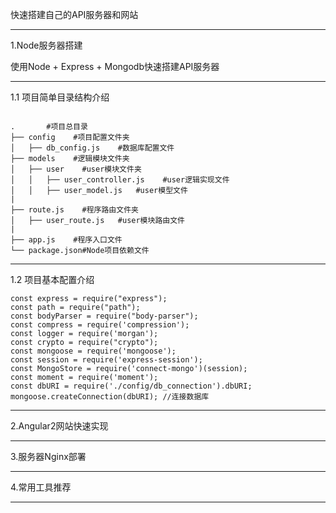 快速搭建自己的API服务器和网站

---



1.Node服务器搭建

使用Node + Express + Mongodb快速搭建API服务器

---



1.1 项目简单目录结构介绍
```

.		#项目总目录
├── config    #项目配置文件夹
│   ├── db_config.js    #数据库配置文件
├── models    #逻辑模块文件夹
│   ├── user    #user模块文件夹
│   │   ├── user_controller.js    #user逻辑实现文件
│   │   ├── user_model.js   #user模型文件
|
├── route.js    #程序路由文件夹
│   ├── user_route.js   #user模块路由文件
|
├── app.js    #程序入口文件
└── package.json#Node项目依赖文件
```
---

1.2 项目基本配置介绍



    const express = require("express"); 
    const path = require("path"); 
    const bodyParser = require("body-parser"); 
    const compress = require('compression'); 
    const logger = require('morgan'); 
    const crypto = require("crypto"); 
    const mongoose = require('mongoose'); 
    const session = require('express-session'); 
    const MongoStore = require('connect-mongo')(session); 
    const moment = require('moment'); 
    const dbURI = require('./config/db_connection').dbURI;
    mongoose.createConnection(dbURI); //连接数据库

---



2.Angular2网站快速实现

---



3.服务器Nginx部署

---



4.常用工具推荐

---


